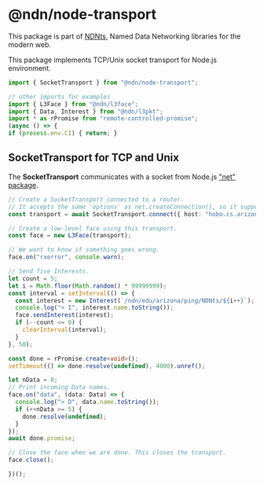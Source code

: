 # @ndn/node-transport

This package is part of [NDNts](https://yoursunny.com/p/NDNts/), Named Data Networking libraries for the modern web.

This package implements TCP/Unix socket transport for Node.js environment.

```ts
import { SocketTransport } from "@ndn/node-transport";

// other imports for examples
import { L3Face } from "@ndn/l3face";
import { Data, Interest } from "@ndn/l3pkt";
import * as rPromise from "remote-controlled-promise";
(async () => {
if (process.env.CI) { return; }
```

## SocketTransport for TCP and Unix

The **SocketTransport** communicates with a socket from Node.js ["net" package](https://nodejs.org/api/net.html).

```ts
// Create a SocketTransport connected to a router.
// It accepts the same 'options' as net.createConnection(), so it supports both TCP and Unix.
const transport = await SocketTransport.connect({ host: "hobo.cs.arizona.edu", port: 6363 });

// Create a low-level face using this transport.
const face = new L3Face(transport);

// We want to know if something goes wrong.
face.on("rxerror", console.warn);

// Send five Interests.
let count = 5;
let i = Math.floor(Math.random() * 99999999);
const interval = setInterval(() => {
  const interest = new Interest(`/ndn/edu/arizona/ping/NDNts/${i++}`);
  console.log("< I", interest.name.toString());
  face.sendInterest(interest);
  if (--count <= 0) {
    clearInterval(interval);
  }
}, 50);

const done = rPromise.create<void>();
setTimeout(() => done.resolve(undefined), 4000).unref();

let nData = 0;
// Print incoming Data names.
face.on("data", (data: Data) => {
  console.log("> D", data.name.toString());
  if (++nData >= 5) {
    done.resolve(undefined);
  }
});
await done.promise;

// Close the face when we are done. This closes the transport.
face.close();
```

```ts
})();
```
